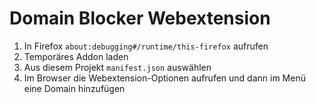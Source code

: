 # Domain Blocker Webextension

1. In Firefox `about:debugging#/runtime/this-firefox` aufrufen
2. Temporäres Addon laden
3. Aus diesem Projekt `manifest.json` auswählen 
4. Im Browser die Webextension-Optionen aufrufen und dann im Menü eine Domain hinzufügen
